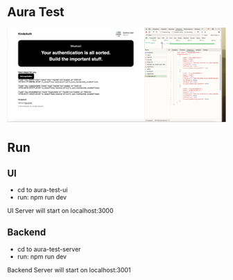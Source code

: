 # Aura Test

![Preview](preview.png)

# Run

## UI

- cd to aura-test-ui
- run: npm run dev

UI Server will start on localhost:3000

## Backend

- cd to aura-test-server
- run: npm run dev

Backend Server will start on localhost:3001
